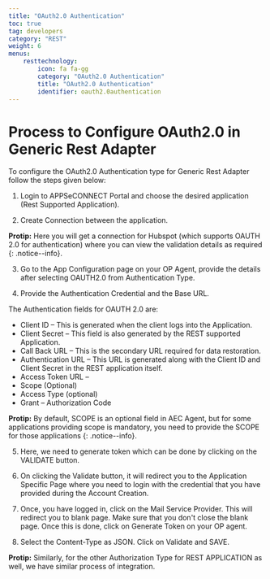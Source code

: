 ```yaml
---
title: "OAuth2.0 Authentication"
toc: true
tag: developers
category: "REST"
weight: 6
menus: 
    resttechnology:
        icon: fa fa-gg
        category: "OAuth2.0 Authentication"
        title: "OAuth2.0 Authentication"
        identifier: oauth2.0authentication
---
```

# Process to Configure OAuth2.0 in Generic Rest Adapter

To configure the OAuth2.0 Authentication type for Generic Rest Adapter follow the steps given below:

1. Login to APPSeCONNECT Portal and choose the desired application (Rest Supported Application).

2. Create Connection between the application.

**Protip:** Here you will get a connection for Hubspot (which supports OAUTH 2.0 for authentication) where you can view the validation
details as required {: .notice--info}.

3. Go to the App Configuration page on your OP Agent, provide the details after selecting OAUTH2.0 from Authentication Type.

4. Provide the Authentication Credential and the Base URL.

The Authentication fields for OAUTH 2.0 are: 

* Client ID – This is generated when the client logs into the Application.
* Client Secret – This field is also generated by the REST supported Application.
* Call Back URL –  This is the secondary URL required for data restoration.
* Authentication URL – This URL is generated along with the Client ID and Client Secret in the REST application itself.
* Access Token URL –
* Scope (Optional) 
* Access Type (optional) 
* Grant – Authorization Code

**Protip:** By default, SCOPE is an optional field in AEC Agent, but for some applications providing scope is mandatory, 
you need to provide the SCOPE for those applications {: .notice--info}.


5. Here, we need to generate token which can be done by clicking on the VALIDATE button.

6. On clicking the Validate button, it will redirect you to the Application Specific Page where you need to login 
   with the credential that you have provided during the Account Creation.

7. Once, you have logged in, click on the Mail Service Provider. This will redirect you to blank page. 
   Make sure that you don't close the blank page. Once this is done, click on Generate Token on your OP agent.

8. Select the Content-Type as JSON. Click on Validate and SAVE.

**Protip:**  Similarly, for the other Authorization Type for REST APPLICATION as well, we have similar process of integration.